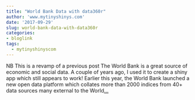 ```yaml
---
title: "World Bank Data with data360r"
author: 'www.mytinyshinys.com'
date: '2017-09-29'
slug: world-bank-data-with-data360r
categories:
- bloglink
tags:
  - mytinyshinyscom
---
```


NB This is a revamp of a previous post The World Bank is a great source of economic and social data. A couple of years ago, I used it to create a shiny app which still appears to work! Earlier this year, the World Bank launched a new open data platform which collates more than 2000 indices from 40+ data sources many external to the World[... <i class="fas fa-external-link-alt"></i>](https://www.mytinyshinys.com/2017/09/29/data360r/)

